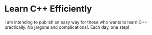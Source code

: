 # Learn C++ Efficiently
I am intending to publish an easy way for those who wants to learn C++ practically. No jargons and complications!. Each day, one step!
